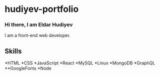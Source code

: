 # hudiyev-portfolio

### Hi there, I am Eldar Hudiyev
I am a front-end web developer.

## Skills
*HTML
*CSS
*JavaScript
*React
*MySQL
*Linux
*MongoDB
*GraphQL
**GoogleFonts
*Node
